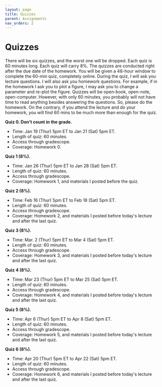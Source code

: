 ```yaml
---
layout: page
title: Quizzes
parent: Assignments
nav_orders: 2
---
```


# Quizzes
There will be six quizzes, and the worst one will be dropped. Each quiz is 60 minutes long. Each quiz will carry 8%. The quizzes are conducted right after the due date of the homework. You will be given a 48-hour window to complete the 60-min quiz, completely online. During the quiz, I will ask you lecture questions. I will also ask you homework questions. For example, if in the homework I ask you to plot a figure, I may ask you to change a parameter and re-plot the figure. Quizzes will be open-book, open-note, open-computer. However, with only 60 minutes, you probably will not have time to read anything besides answering the questions. So, please do the homework. On the contrary, if you attend the lecture and do your homework, you will find 60 mins to be much more than enough for the quiz. 

**Quiz 0. Don't count in the grade.**

- Time: Jan 19 (Thur) 5pm ET to Jan 21 (Sat) 5pm ET.
- Length of quiz: 60 minutes.
- Access through gradescope.
- Coverage: Homework 0.

**Quiz 1 (8%).**

- Time: Jan 26 (Thur) 5pm ET to Jan 28 (Sat) 5pm ET.
- Length of quiz: 60 minutes.
- Access through gradescope.
- Coverage: Homework 1, and materials I posted before the quiz.

**Quiz 2 (8%).**
- Time: Feb 16 (Thur) 5pm ET to Feb 18 (Sat) 5pm ET.
- Length of quiz: 60 minutes.
- Access through gradescope.
- Coverage: Homework 2, and materials I posted before today's lecture and after the last quiz.

**Quiz 3 (8%).**
- Time: Mar. 2 (Thur) 5pm ET to Mar 4 (Sat) 5pm ET.
- Length of quiz: 60 minutes.
- Access through gradescope.
- Coverage: Homework 3, and materials I posted before today's lecture and after the last quiz.

**Quiz 4 (8%).**
- Time: Mar 23 (Thur) 5pm ET to Mar 25 (Sat) 5pm ET.
- Length of quiz: 60 minutes.
- Access through gradescope.
- Coverage: Homework 4, and materials I posted before today's lecture and after the last quiz.

**Quiz 5 (8%).**
- Time: Apr 6 (Thur) 5pm ET to Apr 8 (Sat) 5pm ET.
- Length of quiz: 60 minutes.
- Access through gradescope.
- Coverage: Homework 5, and materials I posted before today's lecture and after the last quiz.

**Quiz 6 (8%).**
- Time: Apr 20 (Thur) 5pm ET to Apr 22 (Sat) 5pm ET.
- Length of quiz: 60 minutes.
- Access through gradescope.
- Coverage: Homework 6, and materials I posted before today's lecture and after the last quiz.